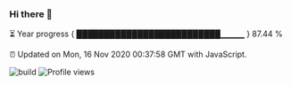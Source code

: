 ### Hi there 👋

⏳ Year progress { ██████████████████████████▁▁▁▁ } 87.44 %

⏰ Updated on Mon, 16 Nov 2020 00:37:58 GMT with JavaScript.

![build](https://github.com/shenxianpeng/shenxianpeng/workflows/build/badge.svg) ![Profile views](https://gpvc.arturio.dev/shenxianpeng)
